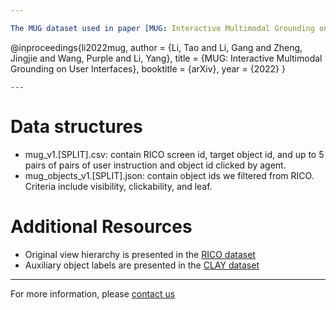 ```yaml
---

The MUG dataset used in paper [MUG: Interactive Multimodal Grounding on User Interfaces](https://arxiv.org/abs/2209.15099)
```
@inproceedings{li2022mug,
      author    = {Li, Tao and Li, Gang and Zheng, Jingjie and Wang, Purple and Li, Yang},
      title     = {MUG: Interactive Multimodal Grounding on User Interfaces},
      booktitle = {arXiv},
      year      = {2022}
  }
```
---
```


# Data structures
* mug_v1.[SPLIT].csv: contain RICO screen id, target object id, and up to 5 pairs of pairs of user instruction and object id clicked by agent.
* mug_objects_v1.[SPLIT].json: contain object ids we filtered from RICO. Criteria include visibility, clickability, and leaf.

# Additional Resources
* Original view hierarchy is presented in the [RICO dataset](https://interactionmining.org/rico)
* Auxiliary object labels are presented in the [CLAY dataset](https://github.com/google-research-datasets/clay)

---

For more information, please [contact us](tlinlp@google.com)
